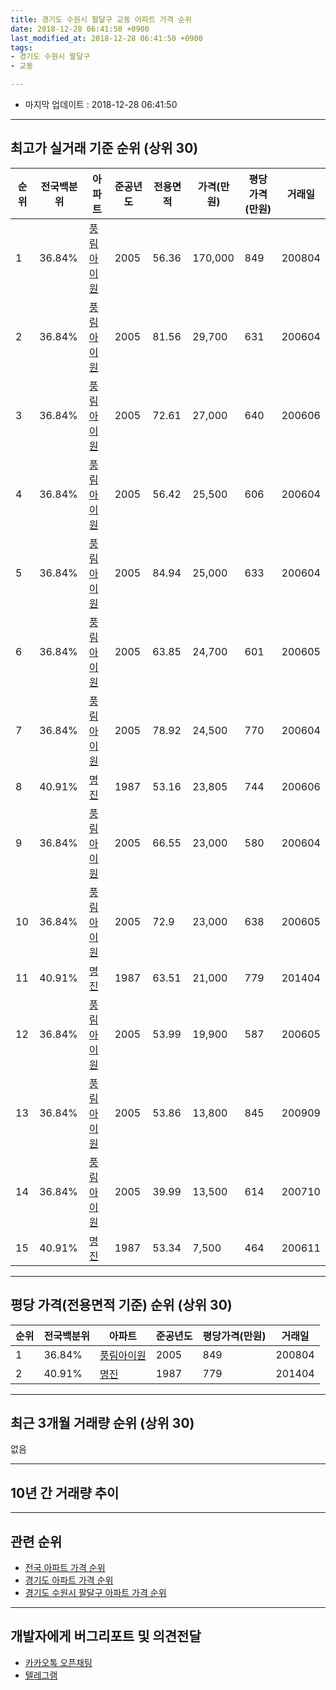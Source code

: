 ```yaml
---
title: 경기도 수원시 팔달구 교동 아파트 가격 순위
date: 2018-12-28 06:41:50 +0900
last_modified_at: 2018-12-28 06:41:50 +0900
tags:
- 경기도 수원시 팔달구
- 교동

---
```


* 마지막 업데이트 : 2018-12-28 06:41:50

---

## 최고가 실거래 기준 순위 (상위 30)


|순위|전국백분위|아파트|준공년도|전용면적|가격(만원)|평당가격(만원)|거래일|
|---|---|---|---|---|---|---|---|
|1|36.84%|[풍림아이원](https://search.naver.com/search.naver?query=%EA%B2%BD%EA%B8%B0%EB%8F%84+%EC%88%98%EC%9B%90%EC%8B%9C+%ED%8C%94%EB%8B%AC%EA%B5%AC+%EA%B5%90%EB%8F%99+%ED%92%8D%EB%A6%BC%EC%95%84%EC%9D%B4%EC%9B%90)|2005|56.36|170,000|849|200804|
|2|36.84%|[풍림아이원](https://search.naver.com/search.naver?query=%EA%B2%BD%EA%B8%B0%EB%8F%84+%EC%88%98%EC%9B%90%EC%8B%9C+%ED%8C%94%EB%8B%AC%EA%B5%AC+%EA%B5%90%EB%8F%99+%ED%92%8D%EB%A6%BC%EC%95%84%EC%9D%B4%EC%9B%90)|2005|81.56|29,700|631|200604|
|3|36.84%|[풍림아이원](https://search.naver.com/search.naver?query=%EA%B2%BD%EA%B8%B0%EB%8F%84+%EC%88%98%EC%9B%90%EC%8B%9C+%ED%8C%94%EB%8B%AC%EA%B5%AC+%EA%B5%90%EB%8F%99+%ED%92%8D%EB%A6%BC%EC%95%84%EC%9D%B4%EC%9B%90)|2005|72.61|27,000|640|200606|
|4|36.84%|[풍림아이원](https://search.naver.com/search.naver?query=%EA%B2%BD%EA%B8%B0%EB%8F%84+%EC%88%98%EC%9B%90%EC%8B%9C+%ED%8C%94%EB%8B%AC%EA%B5%AC+%EA%B5%90%EB%8F%99+%ED%92%8D%EB%A6%BC%EC%95%84%EC%9D%B4%EC%9B%90)|2005|56.42|25,500|606|200604|
|5|36.84%|[풍림아이원](https://search.naver.com/search.naver?query=%EA%B2%BD%EA%B8%B0%EB%8F%84+%EC%88%98%EC%9B%90%EC%8B%9C+%ED%8C%94%EB%8B%AC%EA%B5%AC+%EA%B5%90%EB%8F%99+%ED%92%8D%EB%A6%BC%EC%95%84%EC%9D%B4%EC%9B%90)|2005|84.94|25,000|633|200604|
|6|36.84%|[풍림아이원](https://search.naver.com/search.naver?query=%EA%B2%BD%EA%B8%B0%EB%8F%84+%EC%88%98%EC%9B%90%EC%8B%9C+%ED%8C%94%EB%8B%AC%EA%B5%AC+%EA%B5%90%EB%8F%99+%ED%92%8D%EB%A6%BC%EC%95%84%EC%9D%B4%EC%9B%90)|2005|63.85|24,700|601|200605|
|7|36.84%|[풍림아이원](https://search.naver.com/search.naver?query=%EA%B2%BD%EA%B8%B0%EB%8F%84+%EC%88%98%EC%9B%90%EC%8B%9C+%ED%8C%94%EB%8B%AC%EA%B5%AC+%EA%B5%90%EB%8F%99+%ED%92%8D%EB%A6%BC%EC%95%84%EC%9D%B4%EC%9B%90)|2005|78.92|24,500|770|200604|
|8|40.91%|[명진](https://search.naver.com/search.naver?query=%EA%B2%BD%EA%B8%B0%EB%8F%84+%EC%88%98%EC%9B%90%EC%8B%9C+%ED%8C%94%EB%8B%AC%EA%B5%AC+%EA%B5%90%EB%8F%99+%EB%AA%85%EC%A7%84)|1987|53.16|23,805|744|200606|
|9|36.84%|[풍림아이원](https://search.naver.com/search.naver?query=%EA%B2%BD%EA%B8%B0%EB%8F%84+%EC%88%98%EC%9B%90%EC%8B%9C+%ED%8C%94%EB%8B%AC%EA%B5%AC+%EA%B5%90%EB%8F%99+%ED%92%8D%EB%A6%BC%EC%95%84%EC%9D%B4%EC%9B%90)|2005|66.55|23,000|580|200604|
|10|36.84%|[풍림아이원](https://search.naver.com/search.naver?query=%EA%B2%BD%EA%B8%B0%EB%8F%84+%EC%88%98%EC%9B%90%EC%8B%9C+%ED%8C%94%EB%8B%AC%EA%B5%AC+%EA%B5%90%EB%8F%99+%ED%92%8D%EB%A6%BC%EC%95%84%EC%9D%B4%EC%9B%90)|2005|72.9|23,000|638|200605|
|11|40.91%|[명진](https://search.naver.com/search.naver?query=%EA%B2%BD%EA%B8%B0%EB%8F%84+%EC%88%98%EC%9B%90%EC%8B%9C+%ED%8C%94%EB%8B%AC%EA%B5%AC+%EA%B5%90%EB%8F%99+%EB%AA%85%EC%A7%84)|1987|63.51|21,000|779|201404|
|12|36.84%|[풍림아이원](https://search.naver.com/search.naver?query=%EA%B2%BD%EA%B8%B0%EB%8F%84+%EC%88%98%EC%9B%90%EC%8B%9C+%ED%8C%94%EB%8B%AC%EA%B5%AC+%EA%B5%90%EB%8F%99+%ED%92%8D%EB%A6%BC%EC%95%84%EC%9D%B4%EC%9B%90)|2005|53.99|19,900|587|200605|
|13|36.84%|[풍림아이원](https://search.naver.com/search.naver?query=%EA%B2%BD%EA%B8%B0%EB%8F%84+%EC%88%98%EC%9B%90%EC%8B%9C+%ED%8C%94%EB%8B%AC%EA%B5%AC+%EA%B5%90%EB%8F%99+%ED%92%8D%EB%A6%BC%EC%95%84%EC%9D%B4%EC%9B%90)|2005|53.86|13,800|845|200909|
|14|36.84%|[풍림아이원](https://search.naver.com/search.naver?query=%EA%B2%BD%EA%B8%B0%EB%8F%84+%EC%88%98%EC%9B%90%EC%8B%9C+%ED%8C%94%EB%8B%AC%EA%B5%AC+%EA%B5%90%EB%8F%99+%ED%92%8D%EB%A6%BC%EC%95%84%EC%9D%B4%EC%9B%90)|2005|39.99|13,500|614|200710|
|15|40.91%|[명진](https://search.naver.com/search.naver?query=%EA%B2%BD%EA%B8%B0%EB%8F%84+%EC%88%98%EC%9B%90%EC%8B%9C+%ED%8C%94%EB%8B%AC%EA%B5%AC+%EA%B5%90%EB%8F%99+%EB%AA%85%EC%A7%84)|1987|53.34|7,500|464|200611|


---

## 평당 가격(전용면적 기준) 순위 (상위 30)


|순위|전국백분위|아파트|준공년도|평당가격(만원)|거래일|
|---|---|---|---|---|---|
|1|36.84%|[풍림아이원](https://search.naver.com/search.naver?query=%EA%B2%BD%EA%B8%B0%EB%8F%84+%EC%88%98%EC%9B%90%EC%8B%9C+%ED%8C%94%EB%8B%AC%EA%B5%AC+%EA%B5%90%EB%8F%99+%ED%92%8D%EB%A6%BC%EC%95%84%EC%9D%B4%EC%9B%90)|2005|849|200804|
|2|40.91%|[명진](https://search.naver.com/search.naver?query=%EA%B2%BD%EA%B8%B0%EB%8F%84+%EC%88%98%EC%9B%90%EC%8B%9C+%ED%8C%94%EB%8B%AC%EA%B5%AC+%EA%B5%90%EB%8F%99+%EB%AA%85%EC%A7%84)|1987|779|201404|


---

## 최근 3개월 거래량 순위 (상위 30)

없음

---

## 10년 간 거래량 추이


<div style="width:100%;">
    <canvas id="deal_progress" height="250"></canvas>
</div>

<script>
new Chart(document.getElementById("deal_progress"), {
    type: 'line',
    data: {
        labels: ['200812','200901','200902','200903','200904','200905','200906','200907','200908','200909','200910','200911','200912','201001','201002','201003','201004','201005','201006','201007','201008','201009','201010','201011','201012','201101','201102','201103','201104','201105','201106','201107','201108','201109','201110','201111','201112','201201','201202','201203','201204','201205','201206','201207','201208','201209','201210','201211','201212','201301','201302','201303','201304','201305','201306','201307','201308','201309','201310','201311','201312','201401','201402','201403','201404','201405','201406','201407','201408','201409','201410','201411','201412','201501','201502','201503','201504','201505','201506','201507','201508','201509','201510','201511','201512','201601','201602','201603','201604','201605','201606','201607','201608','201609','201610','201611','201612','201701','201702','201703','201704','201705','201706','201707','201708','201709','201710','201711','201712','201801','201802','201803','201804','201805','201806','201807','201808','201809','201810','201811','201812'],
        datasets: [{
            label: '실거래 수',
            pointRadius: 1,
            data: [1, 0, 1, 4, 1, 2, 2, 4, 2, 1, 2, 3, 1, 2, 4, 1, 1, 3, 0, 2, 0, 1, 1, 1, 3, 1, 3, 3, 1, 0, 1, 2, 1, 3, 0, 1, 1, 1, 1, 0, 2, 0, 0, 0, 1, 1, 0, 0, 0, 2, 0, 2, 0, 0, 1, 1, 3, 0, 0, 0, 1, 4, 1, 2, 2, 0, 3, 1, 0, 1, 2, 4, 0, 0, 0, 2, 1, 3, 5, 0, 0, 0, 0, 2, 2, 2, 2, 4, 1, 0, 4, 4, 3, 0, 1, 1, 1, 0, 0, 1, 1, 1, 1, 0, 1, 1, 2, 1, 1, 2, 1, 2, 0, 0, 0, 3, 2, 0, 0, 0, 0],
            borderColor: "rgba(255, 201, 14, 1)",
            backgroundColor: "rgba(255, 201, 14, 0.5)",
            fill: true,
        }]
    },
    options: {
        responsive: true,
        title: {
            display: true,
            text: '10년간 거래량 추이'
        },
        tooltips: {
            mode: 'index',
            intersect: false,
        },
        hover: {
            mode: 'nearest',
            intersect: true
        },
        scales: {
            xAxes: [{
                display: true,
                scaleLabel: {
                    display: true,
                    labelString: '년/월'
                }
            }],
            yAxes: [{
                display: true,
                ticks: {
                    suggestedMin: 0,
                },
                scaleLabel: {
                    display: true,
                    labelString: '실거래 수'
                }
            }]
        }
    }
});

</script>


---

## 관련 순위

- [전국 아파트 가격 순위](https://inasie.github.io/apt-ranking/전국)
- [경기도 아파트 가격 순위](https://inasie.github.io/apt-ranking/경기도)
- [경기도 수원시 팔달구 아파트 가격 순위](https://inasie.github.io/apt-ranking/경기도-수원시-팔달구)


---

## 개발자에게 버그리포트 및 의견전달

- [카카오톡 오픈채팅](https://open.kakao.com/o/gLJUAP4)
- [텔레그램](https://t.me/inasie)

